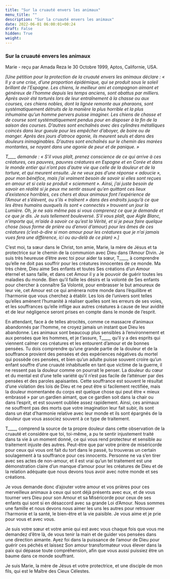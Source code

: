 ```yaml
---
title: "Sur la cruauté envers les animaux"
menu_title: ""
description: "Sur la cruauté envers les animaux"
date: 2022-06-01 06:00:01+00:24
draft: False
hidden: True
weight:
---
```

### Sur la cruauté envers les animaux

Marie - reçu par Amada Reza le 30 Octobre 1999, Aptos, Californie, USA.

*[Une pétition pour la protection de la cruauté envers les animaux déclare : « Il y a une crise, d’une proportion épidémique, qui se produit sous le soleil brillant de l’Espagne. Les chiens, le meilleur ami et compagnon aimant et généreux de l’homme depuis les temps anciens, sont abattus par milliers. Après avoir été torturés lors de leur entraînement à la chasse ou aux courses, ces chiens nobles, dont la lignée remonte aux pharaons, sont systématiquement détruits de la manière la plus horrible et la plus inhumaine qu’un homme pervers puisse imaginer. Les chiens de chasse et de course sont systématiquement pendus pour en disposer à la fin de la saison des courses. D’autres sont enchaînés avec des cylindres métalliques coincés dans leur gueule pour les empêcher d’aboyer, de boire ou de manger. Après des jours d’atroce agonie, ils meurent seuls et dans des douleurs inimaginables. D’autres sont enchaînés sur le chemin des marées montantes, se noyant dans une agonie de peur et de panique. »*

*T____ demande : « S’il vous plaît, prenez conscience de ce qui arrive à ces créatures, ces pauvres, pauvres créatures en Espagne et en Corée et dans le monde entier qui n’ont pas d’autre vie que celle de la douleur et de la torture, et qui meurent ensuite. Je ne veux pas d’une réponse « adoucie », pour mon bénéfice, mais j’ai vraiment besoin de savoir si elles sont reçues en amour et si cela se produit « sciemment ». Ainsi, j’ai juste besoin de savoir en réalité si je peux me sentir assuré qu’en quittant ces lieux d’existence horribles, ces chers et doux animaux font l’expérience de l’Amour et s’élèvent, ou s’ils « traînent » dans des endroits jusqu’à ce que les êtres humains auxquels ils sont « connectés » trouvent un jour la Lumière. Oh, je ne sais même pas si vous comprenez ce que je demande et ce que je dis. Je suis tellement bouleversé. S’il vous plaît, que Aigle Blanc, n’importe qui, m’aide à savoir ce qu’est la Vérité, et si je peux faire quelque chose (sous forme de prière ou d’envoi d’amour) pour les âmes de ces créatures (c’est-à-dire si mon amour pour les créatures que je n’ai jamais vues fera une différence, ici ou au-delà de ce plan) ».]*

C’est moi, ta sœur dans le Christ, ton amie, Marie, la mère de Jésus et ta protectrice sur le chemin de la communion avec Dieu dans l’Amour Divin. Je suis très heureuse d’être avec toi pour aider ta sœur, T____, à comprendre qu’elle ne doit pas souffrir pour les créatures innocentes de ce monde. Ma très chère, Dieu aime Ses enfants et toutes Ses créations d’un Amour éternel et sans faille, et dans cet Amour il y a le pouvoir de guérir toutes les maladies du monde. Bien qu’il faille les désirs et la volonté de Ses enfants pour chercher à connaître Sa Volonté, pour embrasser le but amoureux de leur vie, cet Amour est ce qui amènera notre monde dans l’équilibre et l’harmonie que vous cherchez à établir. Les lois de l’univers sont telles qu’elles amènent l’humanité à réaliser quelles sont les erreurs de ses voies, et les souffrances qu’elle inflige aux autres créatures à cause de leur avidité et de leur négligence seront prises en compte dans le monde de l’esprit.

En attendant, face à de telles atrocités, comme ce massacre d’animaux abandonnés par l’homme, ne croyez jamais un instant que Dieu les abandonne. Les animaux sont beaucoup plus sensibles à l’environnement et aux pensées que les hommes, et je t’assure, T____, qu’il y a des esprits qui viennent calmer ces créatures et les entourent d’amour et de bonnes pensées. Tu dois comprendre qu’une grande partie de la douleur et de la souffrance provient des pensées et des expériences négatives du mortel qui possède ces pensées, et bien qu’un adulte puisse souvent croire qu’un enfant souffre d’une cruauté inhabituelle en tant que victime de la guerre, il ne ressent pas la douleur comme on pourrait le penser. La douleur du cœur et du mental est d’une telle variété qu’il n’est pas facile de l’atténuer par des pensées et des paroles apaisantes. Cette souffrance est souvent le résultat d’une violation des lois de Dieu et ne peut être si facilement rectifiée, mais la douleur momentanée du corps est quelque chose qui peut être « mieux embrassé » par un gardien aimant, que ce gardien soit dans la chair ou dans l’esprit, et est souvent oubliée assez rapidement. Ainsi, ces animaux ne souffrent pas des morts que votre imagination leur fait subir, ils sont dans un état d’harmonie relative avec leur monde et ils sont épargnés de la douleur que vous associez souvent à ce type de traitement.

T____, comprend la source de ta propre douleur dans cette observation de la cruauté et considére que toi, toi-même, a pu te sentir injustement traité dans ta vie à un moment donné, ce qui vous rend protecteur et sensible au traitement injuste des autres. Peut-être que par votre prière de miséricorde pour ceux qui vous ont fait du tort dans le passé, tu trouveras un certain soulagement à ta souffrance pour ces innocents. Personne ne va s’en tirer avec ses actes de non-amour, et il est vrai qu’un tel traitement est une démonstration claire d’un manque d’amour pour les créatures de Dieu et de la relation adéquate que nous devons tous avoir avec notre monde et ses créations.

Je vous demande donc d’ajouter votre amour et vos prières pour ces merveilleux animaux à ceux qui sont déjà présents avec eux, et de vous tourner vers Dieu pour son Amour et sa Miséricorde pour ceux de ses enfants qui sont si en désaccord avec sa grande Loi d’Amour. Nous sommes une famille et nous devons nous aimer les uns les autres pour retrouver l’harmonie et la santé, le bien-être et la vie paisible. Je vous aime et je prie pour vous et avec vous.

Je suis votre sœur et votre amie qui est avec vous chaque fois que vous me demandez d’être là, de vous tenir la main et de guider vos pensées dans une direction aimante. Ayez foi dans la puissance de l’amour de Dieu pour guérir ces péchés et laissez Son amour transformateur vous élever dans la paix qui dépasse toute compréhension, afin que vous aussi puissiez être un baume dans ce monde souffrant.

Je suis Marie, la mère de Jésus et votre protectrice, et une disciple de mon fils, qui est le Maître des Cieux Célestes.
